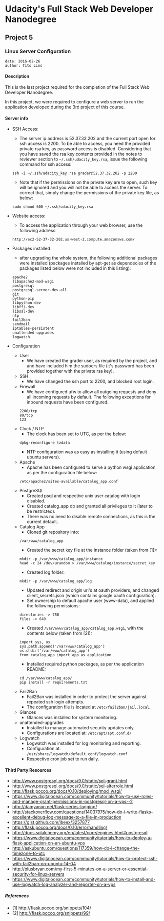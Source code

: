 # Udacity's Full Stack Web Developer Nanodegree
## Project 5
### Linux Server Configuration

```
date: 2016-02-26
author: Tito Lins
```

#### Description
This is the last project required for the completion of the Full Stack Web
Developer Nanodegree.

In this project, we were required to configure a web server to run the
application developed during the 3rd project of this course.

#### Server info
* SSH Access:
    * The server ip address is 52.37.32.202 and the current port open for ssh
      access is 2200. To be able to access, you need the provided private rsa
      key, as password access is disabled. Considering that you have saved the
      rsa key contents provided in the notes to reviewer section to
      `~/.ssh/udacity_key.rsa`, issue the following command for ssh access:
    ```
    ssh -i ~/.ssh/udacity_key.rsa grader@52.37.32.202 -p 2200
    ```
    * Note that if the permissions on the private key are to open, such key
      will be ignored and you will not be able to access the server. To correct
      that, simply change the permissions of the private key file, as below:
    ```
    sudo chmod 600 ~/.ssh/udacity_key.rsa
    ```

* Website access:
    * To access the application through your web browser, use the following
      address:
    ```
    http://ec2-52-37-32-202.us-west-2.compute.amazonaws.com/
    ```

* Packages installed
    * after upgrading the whole system, the following additional packages were
      installed (packages installed by apt-get as dependecies of the packages
      listed below were not included in this listing):
    ```
    apache2
    libapache2-mod-wsgi
    postgresql
    postgresql-server-dev-all
    git
    python-pip
    libpython-dev
    libffi-dev
    libssl-dev
    ntp
    fail2ban
    sendmail
    iptables-persistent
    unattended-upgrades
    logwatch
    ```

* Configuration
    * User
        * We have created the grader user, as required by the project, and
          and have included him the sudoers file (it's password has been
          provided together with the private rsa key).
    * SSH
        * We have changed the ssh port to 2200, and blocked root login.
    * Firewall
        * We have configured ufw to allow all outgoing requests and deny all
          incoming requests by default. The following exceptions for inbound
          requests have been configured.
        ```
        2200/tcp
        80/tcp
        123
        ```
    * Clock / NTP
        * The clock has been set to UTC, as per the below:
        ```
        dpkg-reconfigure tzdata
        ```
        * NTP configuration was as easy as installing it (using default ubuntu
          servers).
    * Apache
        * Apache has been configured to serve a python wsgi application, as per
          the configuration file below:
        ```
        /etc/apache2/sites-available/catalog_app.conf
        ```
    * PostgreSQL
        * Created psql and respective unix user catalog with login disabled.
        * Created catalog_app db and granted all privileges to it (later to be
          restricted).
        * There was no need to disable remote connections, as this is the
          current default.
    * Catalog App
        * Cloned git repository into:
        ```
        /var/www/catalog_app
        ```
        * Created the secret key file at the instance folder (taken from [1]):
        ```
        mkdir -p /var/www/catalog_app/instance
        head -c 24 /dev/urandom > /var/www/catalog/instance/secret_key
        ```
        * Created log folder:
        ```
        mkdir -p /var/www/catalog_app/log
        ```
        * Updated redirect and origin uri's at oauth providers, and changed
          client_secrets.json (which contains google oauth configuration).
        * Set ownership to default apache user (www-data), and applied the
          following permissions:
        ```
        directories -> 750
        files -> 640
        ```
        * Created `/var/www/catalog_app/catalog_app.wsgi`, with the contents
          below (taken from [2]):
        ```
        import sys, os
        sys.path.append('/var/www/catalog_app')
        os.chdir('/var/www/catalog_app')
        from catalog_app import app as application
        ```
        * Installed required python packages, as per the application README:
        ```
        cd /var/www/catalog_app/
        pip install -r requirements.txt
        ```
    * Fail2Ban
        * Fail2Ban was installed in order to protect the server against
          repeated ssh login attempts.
        * The configuration file is located at `/etc/fail2ban/jail.local`.
    * Glances
        * Glances was installed for system monitoring.
    * unattended-upgrades
        * Installed to manage automated security updates only.
        * Configurations are located at: `/etc/apt/apt.conf.d/`
    * Logwatch
        * Logwatch was installed for log monitoring and reporting.
        * Configuration at: `/usr/share/logwatch/default.conf/logwatch.conf`
        * Respective cron job set to run daily.


#### Third Party Resources
* http://www.postgresql.org/docs/9.0/static/sql-grant.html
* http://www.postgresql.org/docs/9.0/static/sql-alterrole.html
* http://flask.pocoo.org/docs/0.10/deploying/mod_wsgi/
* https://www.digitalocean.com/community/tutorials/how-to-use-roles-and-manage-grant-permissions-in-postgresql-on-a-vps--2
* http://damyanon.net/flask-series-logging/
* http://stackoverflow.com/questions/14037975/how-do-i-write-flasks-excellent-debug-log-message-to-a-file-in-production
* https://gist.github.com/ibeex/3257877
* http://flask.pocoo.org/docs/0.10/errorhandling/
* http://docs.sqlalchemy.org/en/latest/core/engines.html#postgresql
* https://www.digitalocean.com/community/tutorials/how-to-deploy-a-flask-application-on-an-ubuntu-vps
* http://askubuntu.com/questions/117359/how-do-i-change-the-timezone-to-utc
* https://www.digitalocean.com/community/tutorials/how-to-protect-ssh-with-fail2ban-on-ubuntu-14-04
* http://plusbryan.com/my-first-5-minutes-on-a-server-or-essential-security-for-linux-servers
* https://www.digitalocean.com/community/tutorials/how-to-install-and-use-logwatch-log-analyzer-and-reporter-on-a-vps

##### References
* [1] http://flask.pocoo.org/snippets/104/
* [2] http://flask.pocoo.org/snippets/99/
